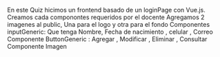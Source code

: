 En este Quiz hicimos un frontend basado de un loginPage con Vue.js.
Creamos cada componontes requeridos por el docente 
Agregamos 2 imagenes al public, Una para el logo y otra para el fondo 
Componentes inputGeneric: Que tenga Nombre, Fecha de nacimiento , celular , Correo
Componente ButtonGeneric : Agregar , Modificar , Eliminar , Consultar
Componente Imagen
